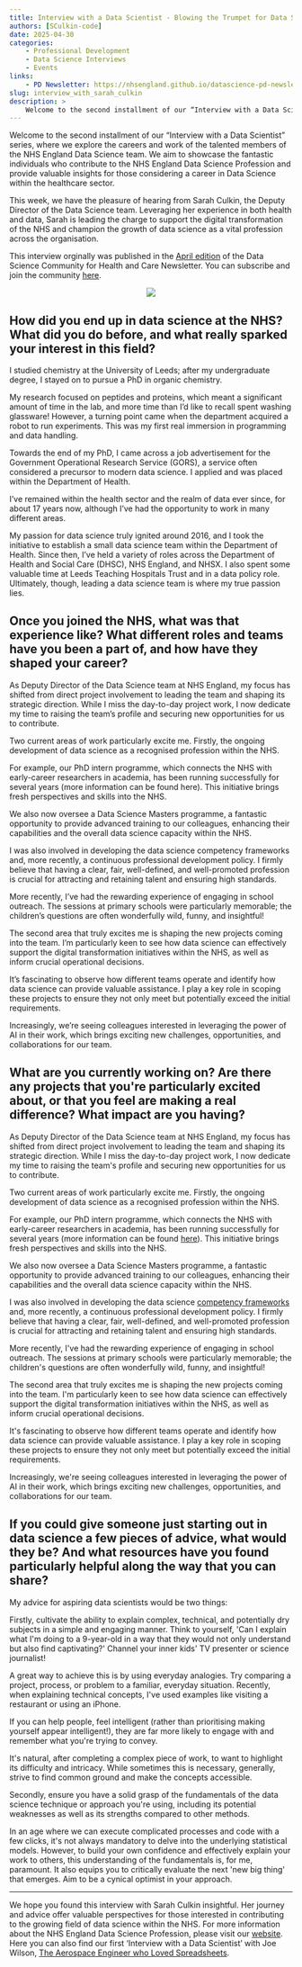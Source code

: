 ```yaml
---
title: Interview with a Data Scientist - Blowing the Trumpet for Data Science
authors: [SCulkin-code]
date: 2025-04-30
categories: 
    - Professional Development
    - Data Science Interviews
    - Events
links:
    - PD Newsletter: https://nhsengland.github.io/datascience-pd-newsletter/posts/2025_04/newsletter.html
slug: interview_with_sarah_culkin
description: >
    Welcome to the second installment of our “Interview with a Data Scientist” series, where we explore the careers and work of the talented members of the NHS England Data Science team. We aim to showcase the fantastic individuals who contribute to the NHS England Data Science Profession and provide valuable insights for those considering a career in Data Science within the healthcare sector.
--- 
```


Welcome to the second installment of our “Interview with a Data Scientist” series, where we explore the careers and work of the talented members of the NHS England Data Science team. We aim to showcase the fantastic individuals who contribute to the NHS England Data Science Profession and provide valuable insights for those considering a career in Data Science within the healthcare sector.

This week, we have the pleasure of hearing from Sarah Culkin, the Deputy Director of the Data Science team. Leveraging her experience in both health and data, Sarah is leading the charge to support the digital transformation of the NHS and champion the growth of data science as a vital profession across the organisation.

This interview orginally was published in the [April edition](https://nhsengland.github.io/datascience-pd-newsletter/posts/2025_04/newsletter.html) of the Data Science Community for Health and Care Newsletter. You can subscribe and join the community [here](https://forms.office.com/pages/responsepage.aspx?id=slTDN7CF9UeyIge0jXdO48pr_29hyJFKpCZ7SYYvjeFUNUVPMUk0STlDRlJMNklIWEI3V0NZVTZXVS4u&route=shorturl).

<!-- more -->

<p align="center">
<img src="https://avatars.githubusercontent.com/u/19690906?v=4" />
</p>

## How did you end up in data science at the NHS? What did you do before, and what really sparked your interest in this field?

I studied chemistry at the University of Leeds; after my undergraduate degree, I stayed on to pursue a PhD in organic chemistry.

My research focused on peptides and proteins, which meant a significant amount of time in the lab, and more time than I’d like to recall spent washing glassware! However, a turning point came when the department acquired a robot to run experiments. This was my first real immersion in programming and data handling.

Towards the end of my PhD, I came across a job advertisement for the Government Operational Research Service (GORS), a service often considered a precursor to modern data science. I applied and was placed within the Department of Health.

I’ve remained within the health sector and the realm of data ever since, for about 17 years now, although I’ve had the opportunity to work in many different areas.

My passion for data science truly ignited around 2016, and I took the initiative to establish a small data science team within the Department of Health. Since then, I’ve held a variety of roles across the Department of Health and Social Care (DHSC), NHS England, and NHSX. I also spent some valuable time at Leeds Teaching Hospitals Trust and in a data policy role. Ultimately, though, leading a data science team is where my true passion lies.

## Once you joined the NHS, what was that experience like? What different roles and teams have you been a part of, and how have they shaped your career?

As Deputy Director of the Data Science team at NHS England, my focus has shifted from direct project involvement to leading the team and shaping its strategic direction. While I miss the day-to-day project work, I now dedicate my time to raising the team’s profile and securing new opportunities for us to contribute.

Two current areas of work particularly excite me. Firstly, the ongoing development of data science as a recognised profession within the NHS.

For example, our PhD intern programme, which connects the NHS with early-career researchers in academia, has been running successfully for several years (more information can be found here). This initiative brings fresh perspectives and skills into the NHS.

We also now oversee a Data Science Masters programme, a fantastic opportunity to provide advanced training to our colleagues, enhancing their capabilities and the overall data science capacity within the NHS.

I was also involved in developing the data science competency frameworks and, more recently, a continuous professional development policy. I firmly believe that having a clear, fair, well-defined, and well-promoted profession is crucial for attracting and retaining talent and ensuring high standards.

More recently, I’ve had the rewarding experience of engaging in school outreach. The sessions at primary schools were particularly memorable; the children’s questions are often wonderfully wild, funny, and insightful!

The second area that truly excites me is shaping the new projects coming into the team. I’m particularly keen to see how data science can effectively support the digital transformation initiatives within the NHS, as well as inform crucial operational decisions.

It’s fascinating to observe how different teams operate and identify how data science can provide valuable assistance. I play a key role in scoping these projects to ensure they not only meet but potentially exceed the initial requirements.

Increasingly, we’re seeing colleagues interested in leveraging the power of AI in their work, which brings exciting new challenges, opportunities, and collaborations for our team.

## What are you currently working on? Are there any projects that you're particularly excited about, or that you feel are making a real difference? What impact are you having?

As Deputy Director of the Data Science team at NHS England, my focus has shifted from direct project involvement to leading the team and shaping its strategic direction. While I miss the day-to-day project work, I now dedicate my time to raising the team's profile and securing new opportunities for us to contribute.

Two current areas of work particularly excite me. Firstly, the ongoing development of data science as a recognised profession within the NHS.

For example, our PhD intern programme, which connects the NHS with early-career researchers in academia, has been running successfully for several years (more information can be found [here](https://nhsengland.github.io/datascience/PhDInterns/)).  This initiative brings fresh perspectives and skills into the NHS.  

We also now oversee a Data Science Masters programme, a fantastic opportunity to provide advanced training to our colleagues, enhancing their capabilities and the overall data science capacity within the NHS.

I was also involved in developing the data science [competency frameworks](https://future.nhs.uk/DataAnalytics/view?objectID=31311216) and, more recently, a continuous professional development policy. I firmly believe that having a clear, fair, well-defined, and well-promoted profession is crucial for attracting and retaining talent and ensuring high standards.

More recently, I've had the rewarding experience of engaging in school outreach. The sessions at primary schools were particularly memorable; the children's questions are often wonderfully wild, funny, and insightful!

The second area that truly excites me is shaping the new projects coming into the team. I'm particularly keen to see how data science can effectively support the digital transformation initiatives within the NHS, as well as inform crucial operational decisions.

It's fascinating to observe how different teams operate and identify how data science can provide valuable assistance. I play a key role in scoping these projects to ensure they not only meet but potentially exceed the initial requirements.

Increasingly, we're seeing colleagues interested in leveraging the power of AI in their work, which brings exciting new challenges, opportunities, and collaborations for our team.


## If you could give someone just starting out in data science a few pieces of advice, what would they be? And what resources have you found particularly helpful along the way that you can share?

My advice for aspiring data scientists would be two things:

Firstly, cultivate the ability to explain complex, technical, and potentially dry subjects in a simple and engaging manner. Think to yourself, 'Can I explain what I'm doing to a 9-year-old in a way that they would not only understand but also find captivating?' Channel your inner kids' TV presenter or science journalist!

A great way to achieve this is by using everyday analogies. Try comparing a project, process, or problem to a familiar, everyday situation. Recently, when explaining technical concepts, I've used examples like visiting a restaurant or using an iPhone.

If you can help people, feel intelligent (rather than prioritising making yourself appear intelligent!), they are far more likely to engage with and remember what you're trying to convey.

It's natural, after completing a complex piece of work, to want to highlight its difficulty and intricacy. While sometimes this is necessary, generally, strive to find common ground and make the concepts accessible.

Secondly, ensure you have a solid grasp of the fundamentals of the data science technique or approach you're using, including its potential weaknesses as well as its strengths compared to other methods.

In an age where we can execute complicated processes and code with a few clicks, it's not always mandatory to delve into the underlying statistical models. However, to build your own confidence and effectively explain your work to others, this understanding of the fundamentals is, for me, paramount. It also equips you to critically evaluate the next 'new big thing' that emerges. Aim to be a cynical optimist in your approach. 

___
We hope you found this interview with Sarah Culkin insightful. Her journey and advice offer valuable perspectives for those interested in contributing to the growing field of data science within the NHS. For more information about the NHS England Data Science Profession, please visit our [website](https://nhsengland.github.io/datascience/). Here you can also find our first ‘Interview with a Data Scientist’ with Joe Wilson, [The Aerospace Engineer who Loved Spreadsheets](https://nhsengland.github.io/datascience/articles/2025/04/16/interview_with_joseph_wilson/).

